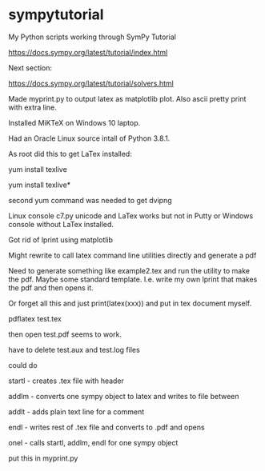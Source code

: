 # sympytutorial
My Python scripts working through SymPy Tutorial

https://docs.sympy.org/latest/tutorial/index.html

Next section:

https://docs.sympy.org/latest/tutorial/solvers.html

Made myprint.py to output latex as matplotlib plot.
Also ascii pretty print with extra line.

Installed MiKTeX on Windows 10 laptop.

Had an Oracle Linux source intall of Python 3.8.1.

As root did this to get LaTex installed:

yum install texlive

yum install texlive*

second yum command was needed to get dvipng

Linux console c7.py unicode and LaTex works
but not in Putty or Windows console without
LaTex installed.

Got rid of lprint using matplotlib

Might rewrite to call latex command line utilities directly
and generate a pdf

Need to generate something like example2.tex and run the 
utility to make the pdf. Maybe some standard template.
I.e. write my own lprint that makes the pdf and then opens it.

Or forget all this and just print(latex(xxx)) and put in tex 
document myself.

pdflatex test.tex

then open test.pdf seems to work.

have to delete test.aux and test.log files

could do

startl - creates .tex file with header

addlm - converts one sympy object to latex and writes to file
        between $$ $$
          
addlt - adds plain text line for a comment
               
endl - writes rest of .tex file and converts to .pdf and opens

onel - calls startl, addlm, endl for one sympy object
               
put this in myprint.py



